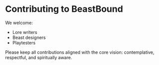 # Contributing to BeastBound

We welcome:
- Lore writers
- Beast designers
- Playtesters

Please keep all contributions aligned with the core vision: contemplative, respectful, and spiritually aware.